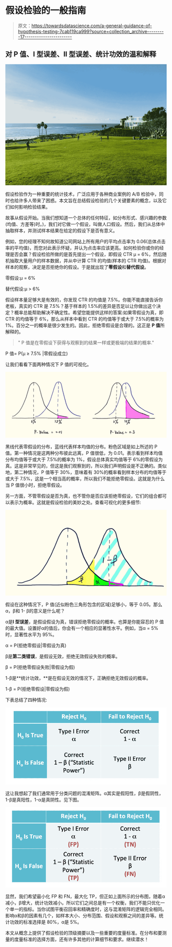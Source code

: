 # 假设检验的一般指南

> 原文：<https://towardsdatascience.com/a-general-guidance-of-hypothesis-testing-7cab119ca999?source=collection_archive---------17----------------------->

## 对 P 值、I 型误差、II 型误差、统计功效的温和解释

![](img/d1ad9e1e4de785d07f55ecd08dad87d9.png)

假设检验作为一种重要的统计技术，广泛应用于各种商业案例的 A/B 检验中，同时也给许多人带来了困惑。本文旨在总结假设检验的几个关键要素的概念，以及它们如何影响检验结果。

故事从假设开始。当我们想知道一个总体的任何特征，如分布形式、感兴趣的参数(均值、方差等)时。)，我们对它做一个假设，叫做人口假设。然后，我们从总体中抽取样本，并测试样本结果在给定的假设下是否有意义。

例如，您的经理不知何故知道公司网站上所有用户的平均点击率为 0.06(总体点击率的平均值)，而您对此表示怀疑，并认为点击率应该更高。如何检验你或你的经理是否会赢？假设检验所做的是首先提出一个假设，即假设 CTR μ = 6%，然后随机抽取大量用户的样本数据，并从中计算 CTR 的均值(样本的 CTR 均值)。根据对样本的观察，决定是否拒绝你的假设。于是就出现了**零假设**和**替代假设**。

零假设:μ = 6%

替代假设:μ > 6%

假设样本量足够大是有效的，你发现 CTR 的均值是 7.5%。你能不能直接告诉你老板，真实的 CTR 是 7.5%？基于样本的 1.5%的差异是否足以让你做出这个决定？概率总能帮助解决不确定性。希望您能提供这样的答案:如果零假设为真，即 CTR 的均值等于 6%，那么从样本中看到 CTR 的均值等于或大于 7.5%的概率为 1%。百分之一的概率是很少发生的。因此，拒绝零假设是合理的。这正是 **P 值**所解释的。

> " P 值是在零假设下获得与观察到的结果一样或更极端的结果的概率."

P 值= P(μ ≥ 7.5% |零假设成立)

让我们看看下面两种情况下 P 值的可视化。

![](img/8ee6a14b6be01ac77c5c108d815f91e8.png)

黑线代表零假设的分布，蓝线代表样本均值的分布。粉色区域是如上所述的 P 值。第一种情况是这两种分布彼此远离，P 值很低，为 0.01。表示看到样本均值分布均值等于或大于 7.5%的概率为 1%，假设总体真实均值等于 6%的零假设为真。这是非常罕见的，但这是我们观察到的，所以我们声明假设是不正确的。类似地，第二种情况，P 值等于 30%，意味着有 30%的概率看到样本分布的均值等于或大于 7.5%，这是一个相当高的概率，所以我们不能拒绝零假设。这就是为什么当 P 值很小时，拒绝零假设。

另一方面，不管零假设是否为真，也不管你是否应该拒绝零假设，它们的组合都可以表示为概率。这就是假设检验的美妙之处。查看可视化的更多细节:

![](img/27b4c50ba7f120d3942631032369bd33.png)

假设在这种情况下，P 值(近似粉色三角形包含的区域)足够小，等于 0.05。那么α，β和 1- β的意义是什么呢？

α是**I 型误差**，是假设假设为真，错误拒绝零假设的概率。也算是你能容忍的 P 值的最大值。设置好α的值后，你会有一个相应的显著性水平。例如，当α = 5%时，显著性水平为 95%。

α = P(拒绝零假设|零假设为真)

β是**第二类错误**，是假设无效，拒绝无效假设失败的概率。

β = P(拒绝零假设失败|零假设为假)

1-β是**统计功效，**是在假设无效的情况下，正确拒绝无效假设的概率。

1-β = P(拒绝零假设|零假设为假)

下表总结了四种情况:

![](img/ca9198cd50403b8c8eeb8a9772dc76d8.png)

这让我想起了我们通常用于分类问题的混淆矩阵。α其实是假阳性，β是假阴性，1-β是真阳性，1-α是真阴性。见下图。

![](img/a2eeed110affea6e5f3f815cdd9dd927.png)

显然，我们希望最小化 FP 和 FN，最大化 TP，但正如上面所示的分布图，随着α减小，β增大，统计功效减小。所以它们之间总是有一个权衡，我们不能只优化一个单一的指标。当你试图平衡召回率和精确度时，这与混淆矩阵的逻辑完全相同。影响α和β的因素有几个，如样本大小、分布范围、假设和观察之间的差异等。统计功效的标准选择是 80%，α是 5%。

本文从概念上提供了假设检验的顶级摘要以及一些重要的度量标准。在分布和要测量的度量标准的选择方面，还有许多其他的计算细节和要求。继续潜水！